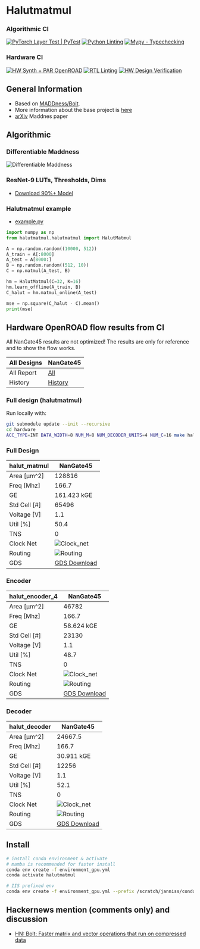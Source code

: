 # Halutmatmul

### Algorithmic CI
[![PyTorch Layer Test | PyTest](https://github.com/joennlae/halutmatmul/actions/workflows/python_testing.yaml/badge.svg)](https://github.com/joennlae/halutmatmul/actions/workflows/python_testing.yaml)
[![Python Linting](https://github.com/joennlae/halutmatmul/actions/workflows/linting.yaml/badge.svg)](https://github.com/joennlae/halutmatmul/actions/workflows/linting.yaml)
[![Mypy - Typechecking](https://github.com/joennlae/halutmatmul/actions/workflows/python_typing.yaml/badge.svg)](https://github.com/joennlae/halutmatmul/actions/workflows/python_typing.yaml)

### Hardware CI

[![HW Synth + PAR OpenROAD](https://github.com/joennlae/halutmatmul/actions/workflows/hw_openroad.yaml/badge.svg)](https://github.com/joennlae/halutmatmul/actions/workflows/hw_openroad.yaml)
[![RTL Linting](https://github.com/joennlae/halutmatmul/actions/workflows/hw_linting.yaml/badge.svg)](https://github.com/joennlae/halutmatmul/actions/workflows/hw_linting.yaml)
[![HW Design Verification](https://github.com/joennlae/halutmatmul/actions/workflows/hw_dv.yaml/badge.svg)](https://github.com/joennlae/halutmatmul/actions/workflows/hw_dv.yaml)


## General Information

* Based on [MADDness/Bolt](https://github.com/dblalock/bolt).
* More information about the base project is [here](maddness/README.md)
* [arXiv](https://arxiv.org/abs/2106.10860) Maddnes paper

## Algorithmic

### Differentiable Maddness

![Differentiable Maddness](docs/images/code_preview.png)

### ResNet-9 LUTs, Thresholds, Dims

* [Download 90%+ Model](https://iis-people.ee.ethz.ch/~janniss/resnet9-best.pth)

### Halutmatmul example

* [example.py](src/python/example.py)

```python
import numpy as np
from halutmatmul.halutmatmul import HalutMatmul

A = np.random.random((10000, 512))
A_train = A[:8000]
A_test = A[8000:]
B = np.random.random((512, 10))
C = np.matmul(A_test, B)

hm = HalutMatmul(C=32, K=16)
hm.learn_offline(A_train, B)
C_halut = hm.matmul_online(A_test)

mse = np.square(C_halut - C).mean()
print(mse)
```

## Hardware OpenROAD flow results from CI

All NanGate45 results are not optimized! The results are only for reference and to show the flow works.

| All Designs    |  NanGate45      |
| -------------  |  -------------  |
| All Report     | [All](https://github.com/joennlae/halutmatmul-openroad-reports/tree/main/latest/nangate45)  |
| History        | [History](https://github.com/joennlae/halutmatmul-openroad-reports/tree/main/history/nangate45)  |


### Full design (halutmatmul)

Run locally with:
```bash
git submodule update --init --recursive
cd hardware
ACC_TYPE=INT DATA_WIDTH=8 NUM_M=8 NUM_DECODER_UNITS=4 NUM_C=16 make halut-open-synth-and-pnr-halut_matmul
```


### Full Design
| halut_matmul         |  NanGate45      |
| -------------  |  -------------  |
| Area [μm^2]    | 128816 |
| Freq [Mhz]     |  166.7 |
| GE             |  161.423 kGE |
| Std Cell [#]   |  65496 | 
| Voltage [V]    |   1.1             |
| Util [%]       |  50.4 | 
| TNS            |  0 |
| Clock Net      | ![Clock_net](https://raw.githubusercontent.com/joennlae/halutmatmul-openroad-reports/main/latest/nangate45/halut_matmul/reports/final_clocks.webp)  |
| Routing        | ![Routing](https://raw.githubusercontent.com/joennlae/halutmatmul-openroad-reports/main/latest/nangate45/halut_matmul/reports/final_routing.webp)  |
| GDS            | [GDS Download](https://raw.githubusercontent.com/joennlae/halutmatmul-openroad-reports/main/latest/nangate45/halut_matmul/results/6_final.gds)  |


### Encoder
| halut_encoder_4         |  NanGate45      |
| -------------  |  -------------  |
| Area [μm^2]    | 46782 |
| Freq [Mhz]     |  166.7 |
| GE             |  58.624 kGE |
| Std Cell [#]   |  23130 | 
| Voltage [V]    |   1.1             |
| Util [%]       |  48.7 | 
| TNS            |  0 |
| Clock Net      | ![Clock_net](https://raw.githubusercontent.com/joennlae/halutmatmul-openroad-reports/main/latest/nangate45/halut_encoder_4/reports/final_clocks.webp)  |
| Routing        | ![Routing](https://raw.githubusercontent.com/joennlae/halutmatmul-openroad-reports/main/latest/nangate45/halut_encoder_4/reports/final_routing.webp)  |
| GDS            | [GDS Download](https://raw.githubusercontent.com/joennlae/halutmatmul-openroad-reports/main/latest/nangate45/halut_encoder_4/results/6_final.gds)  |


### Decoder
| halut_decoder         |  NanGate45      |
| -------------  |  -------------  |
| Area [μm^2]    | 24667.5 |
| Freq [Mhz]     |  166.7 |
| GE             |  30.911 kGE |
| Std Cell [#]   |  12256 | 
| Voltage [V]    |   1.1             |
| Util [%]       |  52.1 | 
| TNS            |  0 |
| Clock Net      | ![Clock_net](https://raw.githubusercontent.com/joennlae/halutmatmul-openroad-reports/main/latest/nangate45/halut_decoder/reports/final_clocks.webp)  |
| Routing        | ![Routing](https://raw.githubusercontent.com/joennlae/halutmatmul-openroad-reports/main/latest/nangate45/halut_decoder/reports/final_routing.webp)  |
| GDS            | [GDS Download](https://raw.githubusercontent.com/joennlae/halutmatmul-openroad-reports/main/latest/nangate45/halut_decoder/results/6_final.gds)  |


## Install

```bash
# install conda environment & activate
# mamba is recommended for faster install
conda env create -f environment_gpu.yml
conda activate halutmatmul

# IIS prefixed env
conda env create -f environment_gpu.yml --prefix /scratch/janniss/conda/halutmatmul_gpu
```

## Hackernews mention (comments only) and discussion

* [HN: Bolt: Faster matrix and vector operations that run on compressed data](https://news.ycombinator.com/item?id=31792206)
